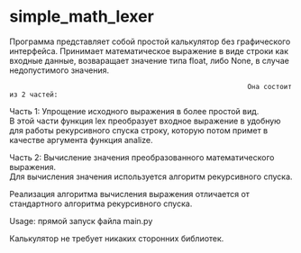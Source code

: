 # simple_math_lexer
Программа представляет собой простой калькулятор без графического интерфейса.
Принимает математическое выражение в виде строки как входные данные, возваращает значение типа float, либо None, в случае недопустимого значения.

                                                               Она состоит из 2 частей:
Часть 1: Упрощение исходного выражения в более простой вид.<br />
 В этой части функция lex преобразует входное выражение в удобную для работы рекурсивного спуска строку, которую потом примет в качестве аргумента функция analize. 
	
Часть 2: Вычисление значения преобразованного математического выражения.<br />
 Для вычисления значения используется алгоритм рекурсивного спуска.


Реализация алгоритма вычисления выражения отличается от стандартного алгоритма рекурсивного спуска. 

Usage: прямой запуск файла main.py

Калькулятор не требует никаких сторонних библиотек.


